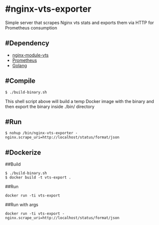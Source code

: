 #nginx-vts-exporter
===
Simple server that scrapes Nginx vts stats and exports them via HTTP for Prometheus consumption

#Dependency
---
* [nginx-module-vts](https://github.com/vozlt/nginx-module-vts)
* [Prometheus](https://prometheus.io/)
* [Golang](https://golang.org/)

#Compile
---
```
$ ./build-binary.sh
```
This shell script above will build a temp Docker image with the binary and then
export the binary inside ./bin/ directory

#Run
---
```
$ nohup /bin/nginx-vts-exporter -nginx.scrape_uri=http://localhost/status/format/json
```

#Dockerize
--

##Build
```
$ ./build-binary.sh
$ docker build -t vts-export .
```
##Run
```
docker run -ti vts-export
```

##Run with args
```
docker run -ti vts-export -nginx.scrape_uri=http://localhost/status/format/json
```
